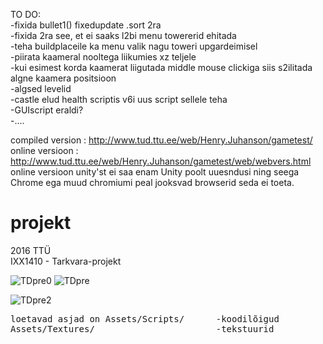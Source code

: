 TO DO:<br>
-fixida bullet1() fixedupdate .sort 2ra<br>
-fixida 2ra see, et ei saaks l2bi menu towererid ehitada<br>
-teha buildplaceile ka menu valik nagu toweri upgardeimisel<br>
-piirata kaameral nooltega liikumies xz teljele<br>
-kui esimest korda kaamerat liigutada middle mouse clickiga siis s2ilitada algne kaamera positsioon <br>
-algsed levelid<br>
-castle elud health scriptis v6i uus script sellele teha <br>
-GUIscript eraldi?<br>
-....


compiled version : http://www.tud.ttu.ee/web/Henry.Juhanson/gametest/<br>
online versioon : http://www.tud.ttu.ee/web/Henry.Juhanson/gametest/web/webvers.html<br>
online versioon unity'st ei saa enam Unity poolt uuesndusi ning seega Chrome ega muud chromiumi peal jooksvad browserid seda ei toeta. 

# projekt

2016 TTÜ<br>
IXX1410 - Tarkvara-projekt 

![TDpre0](https://i.imgur.com/ccULAfZ.gif)
![TDpre](http://i.imgur.com/ZqMOLMH.gif)

![TDpre2](http://i.imgur.com/ZRVZi43.gif)
<pre>
loetavad asjad on Assets/Scripts/      -koodilõigud
Assets/Textures/                       -tekstuurid
</pre>
